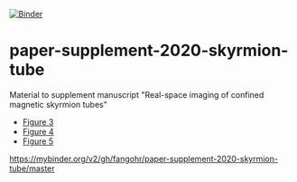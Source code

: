 [![Binder](https://mybinder.org/badge_logo.svg)](https://mybinder.org/v2/gh/fangohr/paper-supplement-2020-skyrmion-tube/master)

# paper-supplement-2020-skyrmion-tube
Material to supplement manuscript "Real-space imaging of confined magnetic skyrmion tubes"

* [Figure 3](Figure_3/Figure_3.ipynb)
* [Figure 4](Figure_4/Figure_4.ipynb)
* [Figure 5](Figure_5/Figure_5.ipynb)


https://mybinder.org/v2/gh/fangohr/paper-supplement-2020-skyrmion-tube/master


